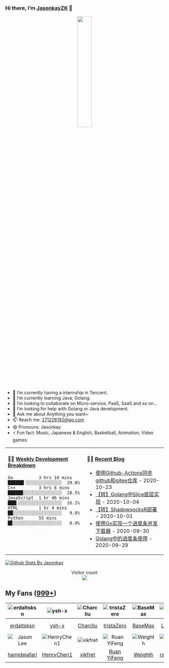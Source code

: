 ### Hi there, I’m [JasonkayZK](https://jasonkayzk.github.io/) 👋

<p align="center">
  <img src="https://github.com/JasonkayZK/jasonkayzk/blob/master/hello-world.gif" width="30%">
</p>


- 🔭 I’m currently having a internship in Tencent.
- 🌱 I’m currently learning Java, Golang.
- 👯 I’m looking to collaborate on Micro-service, PaaS, SaaS and so on…
- 🤔 I’m looking for help with Golang or Java development.
- 💬 Ask me about Anything you want~
- 📫 Reach me: 271226192@qq.com
- 😄 Pronouns: Jasonkay
- ⚡ Fun fact: Music, Japanese & English, Basketball, Animation, Video games.

<table width="800px">
<tr>
<td valign="top" width="50%">

#### 🏊‍♂️ <a href="https://gist.github.com/JasonkayZK/59ead22758ee823e48b558d3cff332f1" target="_blank">Weekly Development Breakdown</a>

<!-- code_time starts -->

```text
Go          3 hrs 16 mins  ██████▎░░░░░░░░░░░░░░  29.8%
C++         3 hrs 8 mins   █████▉░░░░░░░░░░░░░░░  28.5%
JavaScript  1 hr 46 mins   ███▍░░░░░░░░░░░░░░░░░  16.1%
HTML        1 hr 4 mins    ██░░░░░░░░░░░░░░░░░░░   9.8%
Python      55 mins        █▊░░░░░░░░░░░░░░░░░░░   8.4%
```

<!-- code_time ends -->
</td>

<td valign="top" width="50%">

#### 🤹‍♀️ <a href="https://jasonkayzk.github.io/" target="_blank">Recent Blog</a>

<!-- blog starts -->
* <a href='https://jasonkayzk.github.io/2020/10/23/%E4%BD%BF%E7%94%A8Github-Actions%E5%90%8C%E6%AD%A5github%E5%92%8Cgitee%E4%BB%93%E5%BA%93/' target='_blank'>使用Github-Actions同步github和gitee仓库</a> - 2020-10-23
* <a href='https://jasonkayzk.github.io/2020/10/04/%E3%80%90%E8%BD%AC%E3%80%91Golang%E4%B8%ADSlice%E5%BA%95%E5%B1%82%E5%AE%9E%E7%8E%B0/' target='_blank'>【转】Golang中Slice底层实现</a> - 2020-10-04
* <a href='https://jasonkayzk.github.io/2020/10/01/%E3%80%90%E8%BD%AC%E3%80%91ShadowsocksR%E9%83%A8%E7%BD%B2/' target='_blank'>【转】ShadowsocksR部署</a> - 2020-10-01
* <a href='https://jasonkayzk.github.io/2020/09/30/%E4%BD%BF%E7%94%A8Go%E5%AE%9E%E7%8E%B0%E4%B8%80%E4%B8%AA%E8%BF%9B%E5%BA%A6%E6%9D%A1%E5%B9%B6%E5%8F%91%E4%B8%8B%E8%BD%BD%E5%99%A8/' target='_blank'>使用Go实现一个进度条并发下载器</a> - 2020-09-30
* <a href='https://jasonkayzk.github.io/2020/09/29/Golang%E4%B8%AD%E7%9A%84%E8%BF%9B%E5%BA%A6%E6%9D%A1%E4%BD%BF%E7%94%A8/' target='_blank'>Golang中的进度条使用</a> - 2020-09-29
<!-- blog ends -->

</td>
</tr>

</table>


[![Github Stats By Jasonkay](https://github-readme-stats.vercel.app/api?username=jasonkayzk&show_icons=true&title_color=0366d6&icon_color=ffc83d&text_color=24292e&bg_color=fff)](https://github.com/jasonkayzk/)


<p align="center"> 
  Visitor count<br>
  <img src="https://profile-counter.glitch.me/jasonkayzk/count.svg" />
</p>

## My Fans ([999+](https://github.com/jasonkayzk?tab=followers))

| ![erdaltsksn](https://avatars0.githubusercontent.com/u/22197800?s=80&v=4) | ![ysh-x](https://avatars3.githubusercontent.com/u/42147996?s=80&v=4) | ![Charcliu](https://avatars2.githubusercontent.com/u/23503649?s=80&v=4) | ![tristaZero](https://avatars2.githubusercontent.com/u/27757146?s=80&v=4) | ![BaseMax](https://avatars3.githubusercontent.com/u/2658040?s=80&v=4) | ![LouisYLWang](https://avatars3.githubusercontent.com/u/11455901?s=80&v=4) | ![ASJ-PAYIZ](https://avatars1.githubusercontent.com/u/48379266?s=80&v=4) | ![wangxiaoxiang5599](https://avatars2.githubusercontent.com/u/31461411?s=80&v=4) |
| :----------------------------------------------------------: | :----------------------------------------------------------: | :----------------------------------------------------------: | :----------------------------------------------------------: | :----------------------------------------------------------: | :----------------------------------------------------------: | :----------------------------------------------------------: | :----------------------------------------------------------: |
|         [erdaltsksn](https://github.com/erdaltsksn)          |              [ysh-x](https://github.com/ysh-x)               |           [Charcliu](https://github.com/Charcliu)            |         [tristaZero](https://github.com/tristaZero)          |            [BaseMax](https://github.com/BaseMax)             |        [LouisYLWang](https://github.com/LouisYLWang)         |          [ASJ-PAYIZ](https://github.com/ASJ-PAYIZ)           |  [wangxiaoxiang5599](https://github.com/wangxiaoxiang5599)   |
| ![Jason Lee](https://avatars1.githubusercontent.com/u/37927931?s=80&v=4) | ![HenryChen1](https://avatars3.githubusercontent.com/u/24852788?s=80&v=4) | ![vikfret](https://avatars3.githubusercontent.com/u/56179621?s=80&v=4) | ![Ruan YiFeng](https://avatars2.githubusercontent.com/u/905434?s=80&v=4) | ![Weighth](https://avatars3.githubusercontent.com/u/55311703?s=80&v=4) | ![rakzhodekams](https://avatars0.githubusercontent.com/u/16127381?s=80&v=4) | ![flashfoxter](https://avatars1.githubusercontent.com/u/2852886?s=80&v=4) | ![DuHouAn](https://avatars0.githubusercontent.com/u/33805265?s=80&v=4) |
|       [hamidejafari](https://github.com/hamidejafari)        |         [HenryChen1](https://github.com/HenryChen1)          |            [vikfret](https://github.com/vikfret)             |           [Ruan YiFeng](https://github.com/ruanyf)           |            [Weighth](https://github.com/Weighth)             |       [rakzhodekams](https://github.com/rakzhodekams)        |        [flashfoxter](https://github.com/flashfoxter)         |            [DuHouAn](https://github.com/DuHouAn)             |

